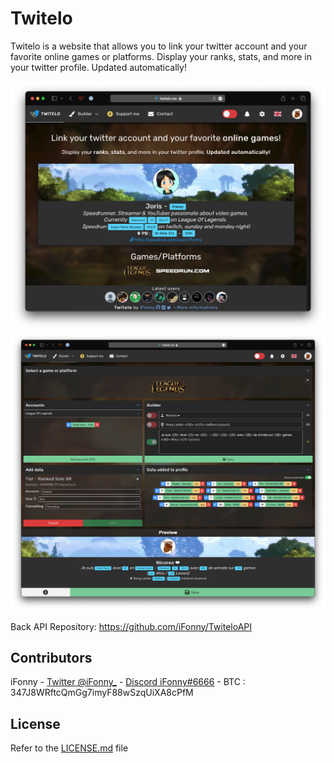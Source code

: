 # Twitelo

Twitelo is a website that allows you to link your twitter account and your favorite online games or platforms.
Display your ranks, stats, and more in your twitter profile. Updated automatically!

![homepage](https://github.com/iFonny/TwiteloApp/blob/assets/homepage.png)
![builder](https://github.com/iFonny/TwiteloApp/blob/assets/builder.png)

Back API Repository: https://github.com/iFonny/TwiteloAPI

## Contributors

iFonny - [Twitter @iFonny_](https://twitter.com/iFonny_) - [Discord iFonny#6666](#) - BTC : 347J8WRftcQmGg7imyF88wSzqUiXA8cPfM

## License

Refer to the [LICENSE.md](LICENSE.md) file
